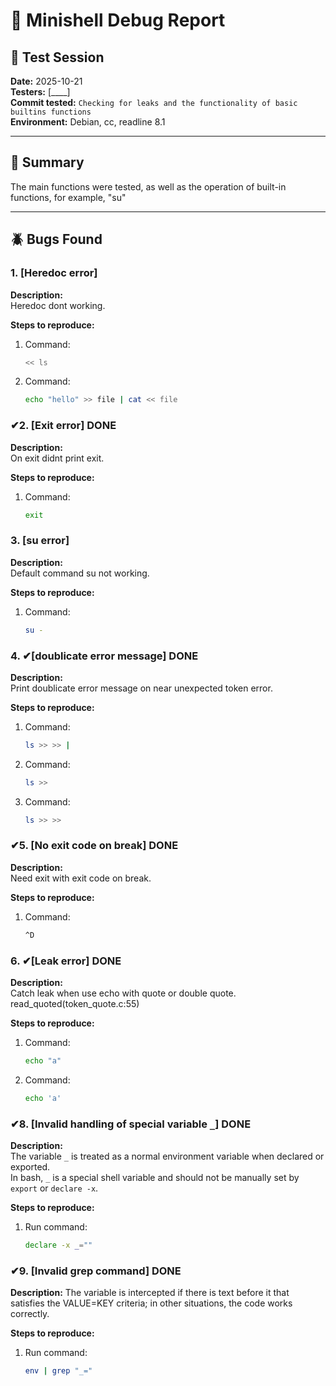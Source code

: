 # 🐚 Minishell Debug Report

## 📅 Test Session
**Date:** 2025-10-21  
**Testers:** [____]  
**Commit tested:** `Checking for leaks and the functionality of basic builtins functions`  
**Environment:** Debian, cc, readline 8.1  

---

## 🧩 Summary
The main functions were tested, as well as the operation of built-in functions, for example, "su"

---

## 🪲 Bugs Found

### 1. [Heredoc error]
**Description:**  
Heredoc dont working.

**Steps to reproduce:**  
1. Command:  
   ```bash
   << ls
   ```
2. Command:  
   ```bash
   echo "hello" >> file | cat << file
   ```

### ✔2. [Exit error] DONE
**Description:**  
On exit didnt print exit.

**Steps to reproduce:**  
1. Command:  
   ```bash
   exit
   ```

### 3. [su error]
**Description:**  
Default command su not working.

**Steps to reproduce:**  
1. Command:  
   ```bash
   su -
   ```

### 4. ✔[doublicate error message] DONE
**Description:**  
Print doublicate error message on near unexpected token error.

**Steps to reproduce:**  
1. Command:  
   ```bash
   ls >> >> |
   ```
2. Command:  
   ```bash
   ls >>
   ```
3. Command:  
   ```bash
   ls >> >>
   ```

### ✔5. [No exit code on break] DONE
**Description:**  
Need exit with exit code on break.

**Steps to reproduce:**  
1. Command:  
   ```bash
   ^D
   ```

### 6. ✔[Leak error] DONE
**Description:**  
Catch leak when use echo with quote or double quote. read_quoted(token_quote.c:55)

**Steps to reproduce:**  
1. Command:  
   ```bash
   echo "a"
   ```
2. Command:  
   ```bash
   echo 'a'
   ```

### ✔8. [Invalid handling of special variable `_`] DONE

**Description:**  
The variable `_` is treated as a normal environment variable when declared or exported.  
In bash, `_` is a special shell variable and should not be manually set by `export` or `declare -x`.

**Steps to reproduce:**  
1. Run command:  
   ```bash
   declare -x _=""
   ```

### ✔9. [Invalid grep command] DONE

**Description:**
The variable is intercepted if there is text before it that satisfies the VALUE=KEY criteria; in other situations, the code works correctly.

**Steps to reproduce:**  
1. Run command:  
   ```bash
   env | grep "_="
   ```